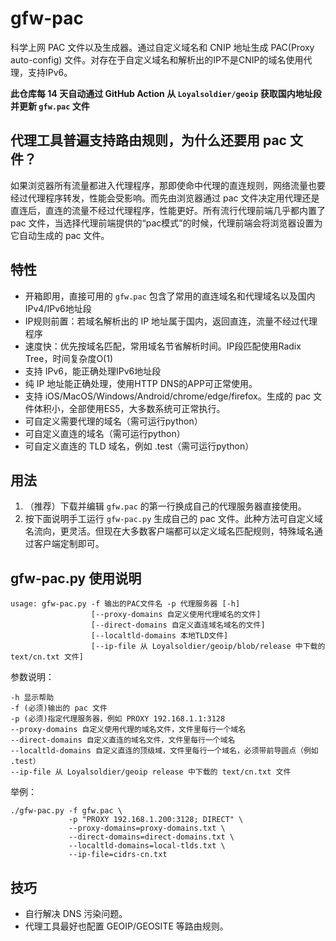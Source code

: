 # gfw-pac

科学上网 PAC 文件以及生成器。通过自定义域名和 CNIP 地址生成 PAC(Proxy auto-config) 文件。对存在于自定义域名和解析出的IP不是CNIP的域名使用代理，支持IPv6。

**此仓库每 14 天自动通过 GitHub Action 从 `Loyalsoldier/geoip` 获取国内地址段并更新 `gfw.pac` 文件**

## 代理工具普遍支持路由规则，为什么还要用 pac 文件？

如果浏览器所有流量都进入代理程序，那即使命中代理的直连规则，网络流量也要经过代理程序转发，性能会受影响。而先由浏览器通过 pac 文件决定用代理还是直连后，直连的流量不经过代理程序，性能更好。所有流行代理前端几乎都内置了 pac 文件，当选择代理前端提供的“pac模式”的时候，代理前端会将浏览器设置为它自动生成的 pac 文件。

## 特性
* 开箱即用，直接可用的 `gfw.pac` 包含了常用的直连域名和代理域名以及国内IPv4/IPv6地址段
* IP规则前置：若域名解析出的 IP 地址属于国内，返回直连，流量不经过代理程序
* 速度快：优先按域名匹配，常用域名节省解析时间。IP段匹配使用Radix Tree，时间复杂度O(1)
* 支持 IPv6，能正确处理IPv6地址段
* 纯 IP 地址能正确处理，使用HTTP DNS的APP可正常使用。
* 支持 iOS/MacOS/Windows/Android/chrome/edge/firefox。生成的 pac 文件体积小，全部使用ES5，大多数系统可正常执行。
* 可自定义需要代理的域名（需可运行python）
* 可自定义直连的域名（需可运行python）
* 可自定义直连的 TLD 域名，例如 .test（需可运行python）

## 用法

1. （推荐）下载并编辑 `gfw.pac` 的第一行换成自己的代理服务器直接使用。
2. 按下面说明手工运行 `gfw-pac.py` 生成自己的 pac 文件。此种方法可自定义域名流向，更灵活。但现在大多数客户端都可以定义域名匹配规则，特殊域名通过客户端定制即可。

## gfw-pac.py 使用说明

    usage: gfw-pac.py -f 输出的PAC文件名 -p 代理服务器 [-h]
                      [--proxy-domains 自定义使用代理域名的文件]
                      [--direct-domains 自定义直连域名域名的文件]
                      [--localtld-domains 本地TLD文件]
                      [--ip-file 从 Loyalsoldier/geoip/blob/release 中下载的 text/cn.txt 文件]

参数说明：

    -h 显示帮助
    -f (必须)输出的 pac 文件
    -p (必须)指定代理服务器，例如 PROXY 192.168.1.1:3128
    --proxy-domains 自定义使用代理的域名文件，文件里每行一个域名
    --direct-domains 自定义直连的域名文件，文件里每行一个域名
    --localtld-domains 自定义直连的顶级域，文件里每行一个域名，必须带前导圆点（例如 .test）
    --ip-file 从 Loyalsoldier/geoip release 中下载的 text/cn.txt 文件

举例：

    ./gfw-pac.py -f gfw.pac \
                 -p "PROXY 192.168.1.200:3128; DIRECT" \
                 --proxy-domains=proxy-domains.txt \
                 --direct-domains=direct-domains.txt \
                 --localtld-domains=local-tlds.txt \
                 --ip-file=cidrs-cn.txt

## 技巧

* 自行解决 DNS 污染问题。
* 代理工具最好也配置 GEOIP/GEOSITE 等路由规则。